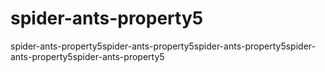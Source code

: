 # spider-ants-property5
spider-ants-property5spider-ants-property5spider-ants-property5spider-ants-property5spider-ants-property5
